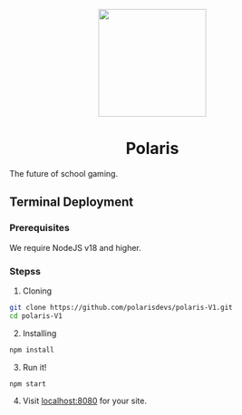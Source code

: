 <p align="center">
  <img src="https://raw.githubusercontent.com/polarisdevs/polaris-V1/main/static/assets/img/polaris.png" width="190px"/>
</p>
<h1 align="center">Polaris</h1>
The future of school gaming.

## Terminal Deployment
### Prerequisites 
We require NodeJS v18 and higher.<br>

### Stepss
1. Cloning
````bash
git clone https://github.com/polarisdevs/polaris-V1.git
cd polaris-V1
````

2. Installing
```bash
npm install
```

3. Run it!
```bash
npm start
```

4. Visit [localhost:8080](http://localhost:8080) for your site.
